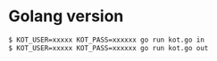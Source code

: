# Golang version

```bash
$ KOT_USER=xxxxx KOT_PASS=xxxxxx go run kot.go in
$ KOT_USER=xxxxx KOT_PASS=xxxxxx go run kot.go out
```
